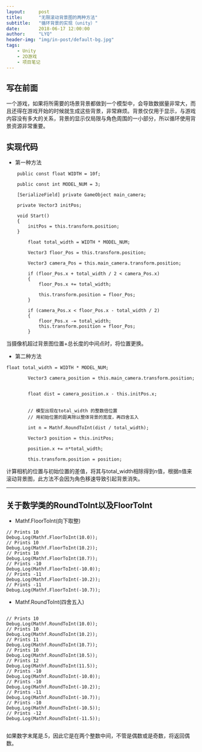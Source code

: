 ```yaml
---
layout:     post
title:      "无限滚动背景图的两种方法"
subtitle:   "循环背景的实现（unity）"
date:       2018-06-17 12:00:00
author:     "LYQ"
header-img: "img/in-post/default-bg.jpg"
tags:
    - Unity
    - 2D游戏
    - 项目笔记
---
```


## 写在前面

一个游戏，如果将所需要的场景背景都做到一个模型中，会导致数据量非常大，而且还得在游戏开始的时候就生成这些背景，非常麻烦。背景仅仅用于显示，与游戏内容没有多大的关系，背景的显示仅局限与角色周围的一小部分，所以循环使用背景资源非常重要。

 
## 实现代码

* 第一种方法

````
    public const float WIDTH = 10f;

    public const int MODEL_NUM = 3;

    [SerializeField] private GameObject main_camera;

    private Vector3 initPos;

    void Start()
    {
        initPos = this.transform.position;
    }

        float total_width = WIDTH * MODEL_NUM;

        Vector3 floor_Pos = this.transform.position;

        Vector3 camera_Pos = this.main_camera.transform.position;

        if (floor_Pos.x + total_width / 2 < camera_Pos.x)
        {
            floor_Pos.x += total_width;

            this.transform.position = floor_Pos;
        }

        if (camera_Pos.x < floor_Pos.x - total_width / 2)
        {
            floor_Pos.x -= total_width;
            this.transform.position = floor_Pos;
        }
````
当摄像机超过背景图位置+总长度的中间点时，将位置更换。

* 第二种方法

````
float total_width = WIDTH * MODEL_NUM;

        Vector3 camera_position = this.main_camera.transform.position;


        float dist = camera_position.x - this.initPos.x;


        // 模型出现在total_width 的整数倍位置
        // 用初始位置的距离除以整体背景的宽度，再四舍五入

        int n = Mathf.RoundToInt(dist / total_width);

        Vector3 position = this.initPos;

		position.x += n*total_width;

		this.transform.position = position;
````
计算相机的位置与初始位置的差值，将其与total_width相除得到n值，根据n值来滚动背景图，此方法不会因为角色移速导致引起背景消失。

---

## 关于数学类的RoundToInt以及FloorToInt

* Mathf.FloorToInt(向下取整)

````
// Prints 10
Debug.Log(Mathf.FloorToInt(10.0));
// Prints 10
Debug.Log(Mathf.FloorToInt(10.2));
// Prints 10
Debug.Log(Mathf.FloorToInt(10.7));
// Prints -10
Debug.Log(Mathf.FloorToInt(-10.0));
// Prints -11
Debug.Log(Mathf.FloorToInt(-10.2));
// Prints -11
Debug.Log(Mathf.FloorToInt(-10.7));
````

* Mathf.RoundToInt(四舍五入)

````
 
// Prints 10
Debug.Log(Mathf.RoundToInt(10.0));
// Prints 10
Debug.Log(Mathf.RoundToInt(10.2));
// Prints 11
Debug.Log(Mathf.RoundToInt(10.7));
// Prints 10
Debug.Log(Mathf.RoundToInt(10.5));
// Prints 12
Debug.Log(Mathf.RoundToInt(11.5));
// Prints -10
Debug.Log(Mathf.RoundToInt(-10.0));
// Prints -10
Debug.Log(Mathf.RoundToInt(-10.2));
// Prints -11
Debug.Log(Mathf.RoundToInt(-10.7));
// Prints -10
Debug.Log(Mathf.RoundToInt(-10.5));
// Prints -12
Debug.Log(Mathf.RoundToInt(-11.5));
 

````
如果数字末尾是.5，因此它是在两个整数中间，不管是偶数或是奇数，将返回偶数。